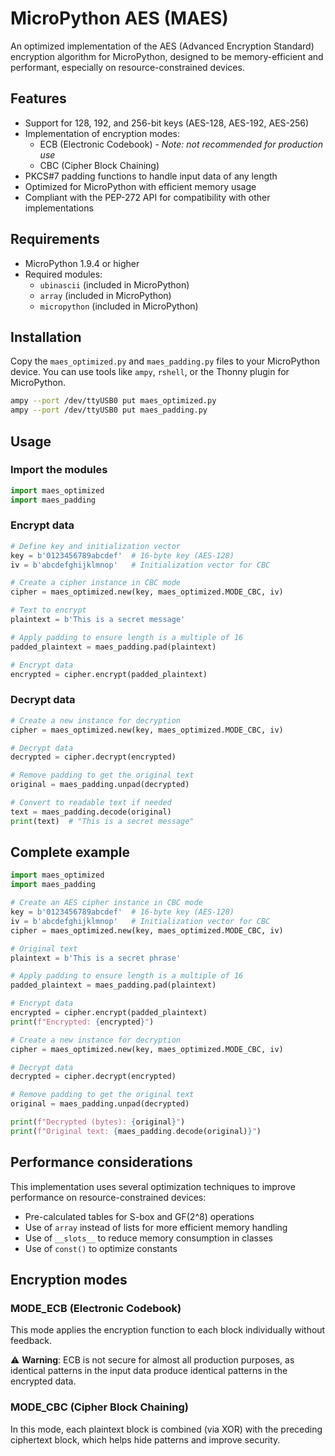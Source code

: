 # MicroPython AES (MAES)

An optimized implementation of the AES (Advanced Encryption Standard) encryption algorithm for MicroPython, designed to be memory-efficient and performant, especially on resource-constrained devices.

## Features

- Support for 128, 192, and 256-bit keys (AES-128, AES-192, AES-256)
- Implementation of encryption modes:
  - ECB (Electronic Codebook) - *Note: not recommended for production use*
  - CBC (Cipher Block Chaining)
- PKCS#7 padding functions to handle input data of any length
- Optimized for MicroPython with efficient memory usage
- Compliant with the PEP-272 API for compatibility with other implementations

## Requirements

- MicroPython 1.9.4 or higher
- Required modules:
  - `ubinascii` (included in MicroPython)
  - `array` (included in MicroPython)
  - `micropython` (included in MicroPython)

## Installation

Copy the `maes_optimized.py` and `maes_padding.py` files to your MicroPython device. You can use tools like `ampy`, `rshell`, or the Thonny plugin for MicroPython.

```bash
ampy --port /dev/ttyUSB0 put maes_optimized.py
ampy --port /dev/ttyUSB0 put maes_padding.py
```

## Usage

### Import the modules

```python
import maes_optimized
import maes_padding
```

### Encrypt data

```python
# Define key and initialization vector
key = b'0123456789abcdef'  # 16-byte key (AES-128)
iv = b'abcdefghijklmnop'   # Initialization vector for CBC

# Create a cipher instance in CBC mode
cipher = maes_optimized.new(key, maes_optimized.MODE_CBC, iv)

# Text to encrypt
plaintext = b'This is a secret message'

# Apply padding to ensure length is a multiple of 16
padded_plaintext = maes_padding.pad(plaintext)

# Encrypt data
encrypted = cipher.encrypt(padded_plaintext)
```

### Decrypt data

```python
# Create a new instance for decryption
cipher = maes_optimized.new(key, maes_optimized.MODE_CBC, iv)

# Decrypt data
decrypted = cipher.decrypt(encrypted)

# Remove padding to get the original text
original = maes_padding.unpad(decrypted)

# Convert to readable text if needed
text = maes_padding.decode(original)
print(text)  # "This is a secret message"
```

## Complete example

```python
import maes_optimized
import maes_padding

# Create an AES cipher instance in CBC mode
key = b'0123456789abcdef'  # 16-byte key (AES-128)
iv = b'abcdefghijklmnop'   # Initialization vector for CBC
cipher = maes_optimized.new(key, maes_optimized.MODE_CBC, iv)

# Original text
plaintext = b'This is a secret phrase'

# Apply padding to ensure length is a multiple of 16
padded_plaintext = maes_padding.pad(plaintext)

# Encrypt data
encrypted = cipher.encrypt(padded_plaintext)
print(f"Encrypted: {encrypted}")

# Create a new instance for decryption
cipher = maes_optimized.new(key, maes_optimized.MODE_CBC, iv)

# Decrypt data
decrypted = cipher.decrypt(encrypted)

# Remove padding to get the original text
original = maes_padding.unpad(decrypted)

print(f"Decrypted (bytes): {original}")
print(f"Original text: {maes_padding.decode(original)}")
```

## Performance considerations

This implementation uses several optimization techniques to improve performance on resource-constrained devices:

- Pre-calculated tables for S-box and GF(2^8) operations
- Use of `array` instead of lists for more efficient memory handling
- Use of `__slots__` to reduce memory consumption in classes
- Use of `const()` to optimize constants

## Encryption modes

### MODE_ECB (Electronic Codebook)

This mode applies the encryption function to each block individually without feedback.

⚠️ **Warning**: ECB is not secure for almost all production purposes, as identical patterns in the input data produce identical patterns in the encrypted data.

### MODE_CBC (Cipher Block Chaining)

In this mode, each plaintext block is combined (via XOR) with the preceding ciphertext block, which helps hide patterns and improve security.
